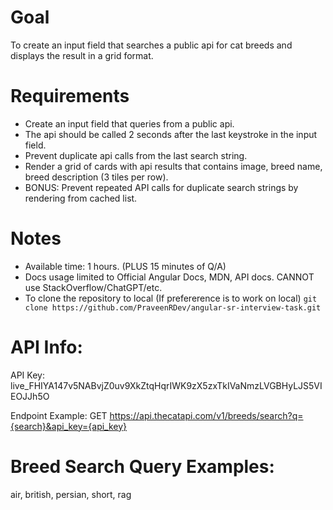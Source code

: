 # Goal

To create an input field that searches a public api for cat breeds and displays the result in a grid format.

# Requirements

- Create an input field that queries from a public api.
- The api should be called 2 seconds after the last keystroke in the input field.
- Prevent duplicate api calls from the last search string.
- Render a grid of cards with api results that contains image, breed name, breed description (3 tiles per row).
- BONUS: Prevent repeated API calls for duplicate search strings by rendering from cached list.

# Notes

- Available time: 1 hours. (PLUS 15 minutes of Q/A)
- Docs usage limited to Official Angular Docs, MDN, API docs. CANNOT use StackOverflow/ChatGPT/etc.
- To clone the repository to local (If prefererence is to work on local)
`git clone https://github.com/PraveenRDev/angular-sr-interview-task.git`

# API Info:

API Key: live_FHIYA147v5NABvjZ0uv9XkZtqHqrIWK9zX5zxTkIVaNmzLVGBHyLJS5VIEOJJh5O

Endpoint Example: GET https://api.thecatapi.com/v1/breeds/search?q={search}&api_key={api_key}

# Breed Search Query Examples:

air, british, persian, short, rag
